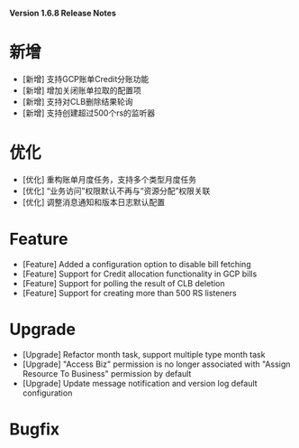 **Version 1.6.8 Release Notes**

# 新增
- [新增] 支持GCP账单Credit分账功能
- [新增] 增加关闭账单拉取的配置项
- [新增] 支持对CLB删除结果轮询
- [新增] 支持创建超过500个rs的监听器


# 优化
- [优化] 重构账单月度任务，支持多个类型月度任务
- [优化] “业务访问”权限默认不再与“资源分配”权限关联
- [优化] 调整消息通知和版本日志默认配置


# Feature
- [Feature] Added a configuration option to disable bill fetching
- [Feature] Support for Credit allocation functionality in GCP bills
- [Feature] Support for polling the result of CLB deletion 
- [Feature] Support for creating more than 500 RS listeners

# Upgrade
- [Upgrade] Refactor month task, support multiple type month task
- [Upgrade] "Access Biz" permission is no longer associated with  "Assign Resource To Business" permission by default
- [Upgrade] Update message notification and version log default configuration

# Bugfix

